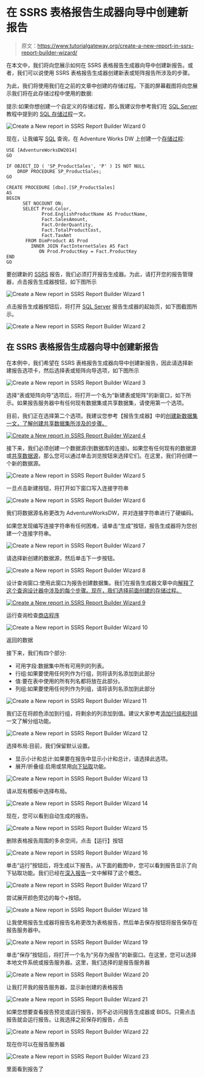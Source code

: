 # 在 SSRS 表格报告生成器向导中创建新报告

> 原文：<https://www.tutorialgateway.org/create-a-new-report-in-ssrs-report-builder-wizard/>

在本文中，我们将向您展示如何在 SSRS 表格报告生成器向导中创建新报告。或者，我们可以说使用 SSRS 表格报告生成器创建新表或矩阵报告所涉及的步骤。

为此，我们将使用我们在之前的文章中创建的存储过程。下面的屏幕截图将向您展示我们将在此存储过程中使用的数据:

提示:如果你想创建一个自定义的存储过程，那么我建议你参考我们在 [SQL Server](https://www.tutorialgateway.org/sql/) 教程中提到的 [SQL 存储过程](https://www.tutorialgateway.org/select-stored-procedure-in-sql-server/)一文。

![Create a New report in SSRS Report Builder Wizard 0](img/cddb37c4de55474c4c64c6a6f26cbd1f.png)

现在，让我编写 [SQL](https://www.tutorialgateway.org/sql/) 查询，在 Adventure Works DW 上创建一个[存储过程](https://www.tutorialgateway.org/select-stored-procedure-in-sql-server/):

```
USE [AdventureWorksDW2014]
GO

IF OBJECT_ID ( 'SP_ProductSales', 'P' ) IS NOT NULL   
    DROP PROCEDURE SP_ProductSales;  
GO

CREATE PROCEDURE [dbo].[SP_ProductSales]
AS
BEGIN
      SET NOCOUNT ON;
	  SELECT Prod.Color, 
             Prod.EnglishProductName AS ProductName, 
             Fact.SalesAmount,
	         Fact.OrderQuantity, 
             Fact.TotalProductCost, 
             Fact.TaxAmt
       FROM DimProduct AS Prod 
         INNER JOIN FactInternetSales AS Fact 
            ON Prod.ProductKey = Fact.ProductKey 
END
GO
```

要创建新的 [SSRS](https://www.tutorialgateway.org/ssrs/) 报告，我们必须打开报告生成器。为此，请打开您的报告管理器，点击报告生成器按钮，如下图所示

![Create a New report in SSRS Report Builder Wizard 1](img/4ff8fdb732215cf98a9d3255f23d4dc6.png)

点击报告生成器按钮后，将打开 [SQL Server](https://www.tutorialgateway.org/sql/) 报告生成器的起始页，如下图截图所示。

![Create a New report in SSRS Report Builder Wizard 2](img/30eda2a3392ebb0e9429683e2dd06256.png)

## 在 SSRS 表格报告生成器向导中创建新报告

在本例中，我们希望在 SSRS 表格报告生成器向导中创建新报告，因此请选择新建报告选项卡，然后选择表或矩阵向导选项，如下图所示

![Create a New report in SSRS Report Builder Wizard 3](img/b3fac0543bfcf3329f732e287de7c0e6.png)

选择“表或矩阵向导”选项后，将打开一个名为“新建表或矩阵”的新窗口，如下所示。如果报告服务器中有任何现有数据集或共享数据集，请使用第一个选项。

目前，我们正在选择第二个选项。我建议您参考【报告生成器】中的[创建新数据集一文，了解创建共享数据集所涉及的步骤。](https://www.tutorialgateway.org/create-a-new-dataset-using-ssrs-report-builder-wizard/)

[![Create a New report in SSRS Report Builder Wizard 4](img/8e57b94a4ec96e1f6ce1a9ba332ebdc0.png)](https://www.tutorialgateway.org/create-a-new-dataset-using-ssrs-report-builder-wizard/)

接下来，我们必须创建一个数据源(到数据库的连接)。如果您有任何现有的数据源或[共享数据源](https://www.tutorialgateway.org/data-source-in-ssrs-report-manager/)，那么您可以通过单击浏览按钮来选择它们。在这里，我们将创建一个新的数据源。

![Create a New report in SSRS Report Builder Wizard 5](img/65e6fdb00780657d3e6a27f9ca26ee08.png)

一旦点击新建按钮，将打开如下窗口写入连接字符串

![Create a New report in SSRS Report Builder Wizard 6](img/8130d3bfebd9d3b13b43cf7fef995d27.png)

我们将数据源名称更改为 AdventureWorksDW，并对连接字符串进行了硬编码。

如果您发现编写连接字符串有任何困难，请单击“生成”按钮，报告生成器将为您创建一个连接字符串。

![Create a New report in SSRS Report Builder Wizard 7](img/29e247e7bc03845863984d0c0241b6bb.png)

请选择新创建的数据源，然后单击下一步按钮。

![Create a New report in SSRS Report Builder Wizard 8](img/8ccfe7a239f264f7a336b109a572354d.png)

设计查询窗口:使用此窗口为报告创建数据集。我们在报告生成器文章中向[解释了这个查询设计器中涉及的每个步骤。现在，我们选择前面创建的存储过程。](https://www.tutorialgateway.org/create-a-new-dataset-using-ssrs-report-builder-wizard/)

[![Create a New report in SSRS Report Builder Wizard 9](img/38abf386a6b5c2d78688b55cbca42c7f.png)](https://www.tutorialgateway.org/create-a-new-dataset-using-ssrs-report-builder-wizard/)

运行查询检查[商店程序](https://www.tutorialgateway.org/stored-procedures-in-sql/)

![Create a New report in SSRS Report Builder Wizard 10](img/4e0a9b0939d11c1303682f6c1e9b9555.png)

返回的数据

接下来，我们有四个部分:

*   可用字段:数据集中所有可用列的列表。
*   行组:如果要使用任何列作为行组，则将该列名添加到此部分
*   值:要在表中使用的所有列名都将放在此部分。
*   列组:如果要使用任何列作为列组，请将该列名添加到此部分

![Create a New report in SSRS Report Builder Wizard 11](img/8cfa88c2e64b91e239bcf3a3e8682c7b.png)

我们正在将颜色添加到行组，将剩余的列添加到值。建议大家参考[添加行组和列组](https://www.tutorialgateway.org/ssrs-grouping-in-table-reports/)一文了解分组功能。

![Create a New report in SSRS Report Builder Wizard 12](img/1298967977cd5801a54045471faaa927.png)

选择布局:目前，我们保留默认设置。

*   显示小计和总计:如果要在报告中显示小计和总计，请选择此选项。
*   展开/折叠组:启用或禁用[向下钻取](https://www.tutorialgateway.org/ssrs-drill-down-report/)功能。

![Create a New report in SSRS Report Builder Wizard 13](img/0f6b30cfd6fac5f57eac75fe4d21b1ce.png)

请从现有模板中选择布局。

![Create a New report in SSRS Report Builder Wizard 14](img/9f67096e195bdafbaacdc334669d863e.png)

现在，您可以看到自动生成的报告。

![Create a New report in SSRS Report Builder Wizard 15](img/04d1aedd3306247e11f75e5a8deef9fd.png)

删除表格报告周围的多余空间，点击【运行】按钮

![Create a New report in SSRS Report Builder Wizard 16](img/365cfd1155d001c0fad2536f8408e84e.png)

单击“运行”按钮后，将生成以下报告。从下面的截图中，您可以看到报告显示了向下钻取功能。我们已经在[深入报告](https://www.tutorialgateway.org/ssrs-drill-down-report/)一文中解释了这个概念。

![Create a New report in SSRS Report Builder Wizard 17](img/dd6e18756b142d501e6105f07b083929.png)

尝试展开颜色旁边的每个+按钮。

![Create a New report in SSRS Report Builder Wizard 18](img/53c544a8f18671817350ebe3260b4330.png)

让我使用报告生成器将报告名称更改为表格报告，然后单击保存按钮将报告保存在报告服务器中。

![Create a New report in SSRS Report Builder Wizard 19](img/1a0d06761562463f6070a399928fc7bf.png)

单击“保存”按钮后，将打开一个名为“另存为报告”的新窗口。在这里，您可以选择本地文件系统或报告服务器。这里，我们选择的是报告服务器

![Create a New report in SSRS Report Builder Wizard 20](img/006c6204e80fae3b61df5d5643649d9c.png)

让我打开我的报告服务器，显示新创建的表格报告

![Create a New report in SSRS Report Builder Wizard 21](img/74ee3c30adf89c252534a1f484d14c61.png)

如果您想要查看报告预览或运行报告，则不必访问报告生成器或 BIDS。只需点击报告就会运行报告。让我选择之前保存的报告，点击

![Create a New report in SSRS Report Builder Wizard 22](img/0cd628cacac430fc82c86fa24b1bad36.png)

现在你可以在报告服务器

![Create a New report in SSRS Report Builder Wizard 23](img/29ebb0a9d61bca2cec2d5f090e9ee592.png)

里面看到报告了